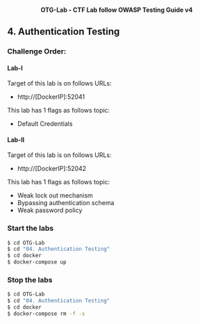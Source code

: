 <h4 align="center">OTG-Lab - CTF Lab follow OWASP Testing Guide v4</h4>

## 4. Authentication Testing

### Challenge Order:

#### Lab-I

Target of this lab is on follows URLs:

* http://[DockerIP]:52041   

This lab has 1 flags as follows topic:

- Default Credentials

#### Lab-II

Target of this lab is on follows URLs:

* http://[DockerIP]:52042

This lab has 1 flags as follows topic:

- Weak lock out mechanism
- Bypassing authentication schema
- Weak password policy

### Start the labs

```bash
$ cd OTG-Lab
$ cd "04. Authentication Testing"
$ cd docker
$ docker-compose up
```

### Stop the labs

```bash
$ cd OTG-Lab
$ cd "04. Authentication Testing"
$ cd docker
$ docker-compose rm -f -s
```

